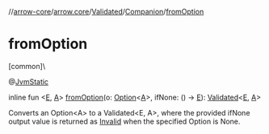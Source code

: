 //[arrow-core](../../../../index.md)/[arrow.core](../../index.md)/[Validated](../index.md)/[Companion](index.md)/[fromOption](from-option.md)

# fromOption

[common]\

@[JvmStatic](https://kotlinlang.org/api/latest/jvm/stdlib/kotlin.jvm/-jvm-static/index.html)

inline fun &lt;[E](from-option.md), [A](from-option.md)&gt; [fromOption](from-option.md)(o: [Option](../../-option/index.md)&lt;[A](from-option.md)&gt;, ifNone: () -&gt; [E](from-option.md)): [Validated](../index.md)&lt;[E](from-option.md), [A](from-option.md)&gt;

Converts an Option&lt;A&gt; to a Validated&lt;E, A&gt;, where the provided ifNone output value is returned as [Invalid](../-invalid/index.md) when the specified Option is None.
